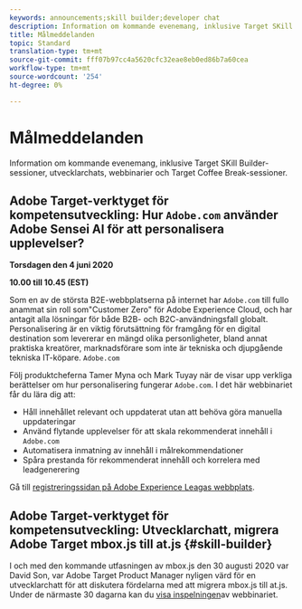 ```yaml
---
keywords: announcements;skill builder;developer chat
description: Information om kommande evenemang, inklusive Target SKill Builder-sessioner, utvecklarchats, webbinarier och Target Coffee Break-sessioner.
title: Målmeddelanden
topic: Standard
translation-type: tm+mt
source-git-commit: fff07b97cc4a5620cfc32eae8eb0ed86b7a60cea
workflow-type: tm+mt
source-wordcount: '254'
ht-degree: 0%

---
```



# Målmeddelanden

Information om kommande evenemang, inklusive Target SKill Builder-sessioner, utvecklarchats, webbinarier och Target Coffee Break-sessioner.

## Adobe Target-verktyget för kompetensutveckling: Hur `Adobe.com` använder Adobe Sensei AI för att personalisera upplevelser?

**Torsdagen den 4 juni 2020**

**10.00 till 10.45 (EST)**

Som en av de största B2E-webbplatserna på internet har `Adobe.com` till fullo anammat sin roll som&quot;Customer Zero&quot; för Adobe Experience Cloud, och har antagit alla lösningar för både B2B- och B2C-användningsfall globalt. Personalisering är en viktig förutsättning för framgång för en digital destination som levererar en mängd olika personligheter, bland annat praktiska kreatörer, marknadsförare som inte är tekniska och djupgående tekniska IT-köpare. `Adobe.com`

Följ produktcheferna Tamer Myna och Mark Tuyay när de visar upp verkliga berättelser om hur personalisering fungerar `Adobe.com`. I det här webbinariet får du lära dig att:

* Håll innehållet relevant och uppdaterat utan att behöva göra manuella uppdateringar
* Använd flytande upplevelser för att skala rekommenderat innehåll i `Adobe.com`
* Automatisera inmatning av innehåll i målrekommendationer
* Spåra prestanda för rekommenderat innehåll och korrelera med leadgenerering

Gå till [registreringssidan på Adobe Experience Leagas webbplats](https://atskillbuilder-senseiai.experienceleague.adobeevents.com/).

## Adobe Target-verktyget för kompetensutveckling: Utvecklarchatt, migrera Adobe Target mbox.js till at.js {#skill-builder}

I och med den kommande utfasningen av mbox.js den 30 augusti 2020 var David Son, var Adobe Target Product Manager nyligen värd för en utvecklarchatt för att diskutera fördelarna med att migrera mbox.js till at.js. Under de närmaste 30 dagarna kan du [visa inspelningen](https://seminars.adobeconnect.com/ptdo6mfo6qn6/?proto=true)av webbinariet.